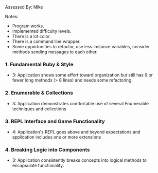 Assessed By: Mike

Notes:

* Program works.
* Implemented difficulty levels.
* There is a lot color.
* There is a command line wrapper.
* Some opportunities to refactor, use less instance variables, consider
methods sending messages to each other.

### 1. Fundamental Ruby & Style

* 3:  Application shows some effort toward organization but still has 6 or fewer long methods (> 8 lines) and needs some refactoring.

### 2. Enumerable & Collections

* 3: Application demonstrates comfortable use of several Enumerable techniques and collections

### 3. REPL Interface and Game Functionality

* 4: Application's REPL goes above and beyond expectations and application includes one or more extensions

### 4. Breaking Logic into Components

* 3: Application consistently breaks concepts into logical methods to encapsulate functionality.
